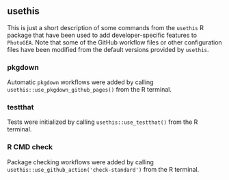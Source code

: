## usethis

This is just a short description of some commands from the `usethis` R package
that have been used to add developer-specific features to `PhotoGEA`. Note that
some of the GitHub workflow files or other configuration files have been
modified from the default versions provided by `usethis`.

### pkgdown

Automatic `pkgdown` workflows were added by calling
`usethis::use_pkgdown_github_pages()` from the R terminal.

### testthat

Tests were initialized by calling `usethis::use_testthat()` from the R terminal.

### R CMD check

Package checking workflows were added by calling
`usethis::use_github_action('check-standard')` from the R terminal.
